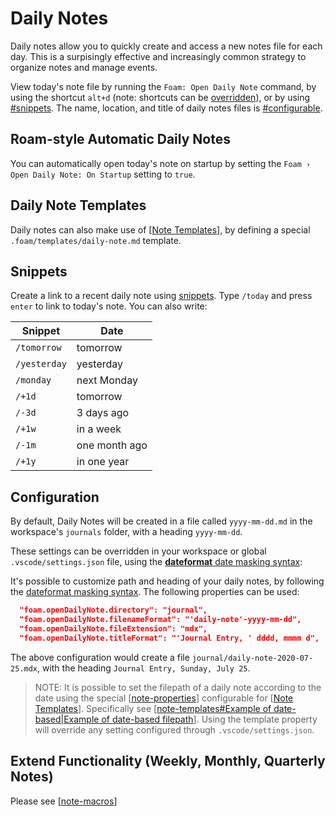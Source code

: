 # Daily Notes

Daily notes allow you to quickly create and access a new notes file for each day. This is a surpisingly effective and increasingly common strategy to organize notes and manage events.

View today's note file by running the `Foam: Open Daily Note` command, by using the shortcut `alt+d` (note: shortcuts can be [overridden](https://code.visualstudio.com/docs/getstarted/keybindings)), or by using [#snippets](#Snippets). The name, location, and title of daily notes files is [#configurable](#Configuration).

## Roam-style Automatic Daily Notes

You can automatically open today's note on startup by setting the `Foam › Open Daily Note: On Startup` setting to `true`.

## Daily Note Templates

Daily notes can also make use of [[Note Templates]], by defining a special `.foam/templates/daily-note.md` template.

## Snippets

Create a link to a recent daily note using [snippets](https://code.visualstudio.com/docs/editor/userdefinedsnippets). Type `/today` and press `enter` to link to today's note. You can also write:

| Snippet      | Date          |
| ------------ | ------------- |
| `/tomorrow`  | tomorrow      |
| `/yesterday` | yesterday     |
| `/monday`    | next Monday   |
| `/+1d`       | tomorrow      |
| `/-3d`       | 3 days ago    |
| `/+1w`       | in a week     |
| `/-1m`       | one month ago |
| `/+1y`       | in one year   |

## Configuration

By default, Daily Notes will be created in a file called `yyyy-mm-dd.md` in the workspace's `journals` folder, with a heading `yyyy-mm-dd`.

These settings can be overridden in your workspace or global `.vscode/settings.json` file, using the [**dateformat** date masking syntax](https://github.com/felixge/node-dateformat#mask-options):

It's possible to customize path and heading of your daily notes, by following the [dateformat masking syntax](https://github.com/felixge/node-dateformat#mask-options).
The following properties can be used:

```json
  "foam.openDailyNote.directory": "journal",
  "foam.openDailyNote.filenameFormat": "'daily-note'-yyyy-mm-dd",
  "foam.openDailyNote.fileExtension": "mdx",
  "foam.openDailyNote.titleFormat": "'Journal Entry, ' dddd, mmmm d",
```

The above configuration would create a file `journal/daily-note-2020-07-25.mdx`, with the heading `Journal Entry, Sunday, July 25`.

> NOTE: It is possible to set the filepath of a daily note according to the date using the special [[note-properties]] configurable for [[Note Templates]]. Specifically see [[note-templates#Example of date-based|Example of date-based filepath]]. Using the template property will override any setting configured through `.vscode/settings.json`.

## Extend Functionality (Weekly, Monthly, Quarterly Notes)

Please see [[note-macros]]

[//begin]: # "Autogenerated link references for markdown compatibility"
[Note Templates]: note-templates.md "Note Templates"
[note-properties]: note-properties.md "Note Properties"
[note-templates#Example of date-based|Example of date-based filepath]: note-templates.md "Note Templates"
[note-macros]: ../recipes/note-macros.md "Custom Note Macros"
[//end]: # "Autogenerated link references"
